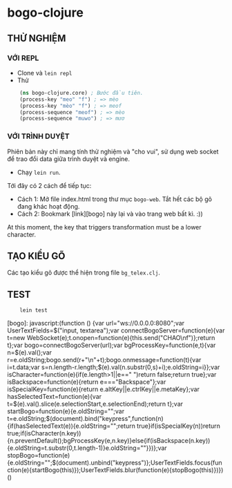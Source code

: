# bogo-clojure

## THỬ NGHIỆM

### VỚI REPL

* Clone và  `lein repl`
* Thử
```clojure
    (ns bogo-clojure.core) ; Bước đầu tiên.
    (process-key "meo" "f") ; => mèo
    (process-key "mèo" "f") ; => meof
    (process-sequence "meof") ; => mèo
    (process-sequence "muwo") ; => mươ
```

### VỚI TRÌNH DUYỆT

Phiên bản này chỉ mang tính thử nghiệm và "cho vui", sử dụng web
socket để trao đổi data giữa trình duyệt và engine.

* Chạy `lein run`.

Tới đây có 2 cách để tiếp tục:

* Cách 1: Mở file index.html trong thư mục `bogo-web`. Tắt hết các bộ gõ đang
  khác hoạt động.
* Cách 2: Bookmark [link][bogo] này lại và vào trang web bất kì. :))


At this moment, the key that triggers transformation must be a lower
character.

## TẠO KIỂU GÕ

Các tạo kiểu gõ được thể hiện trong file `bg_telex.clj`.

## TEST

```
    lein test
```

[bogo]: javascript:(function () {var url="ws://0.0.0.0:8080";var UserTextFields=$("input, textarea");var connectBogoServer=function(e){var t=new WebSocket(e);t.onopen=function(e){this.send("CHAO\nf")};return t};var bogo=connectBogoServer(url);var bgProcessKey=function(e,t){var n=$(e).val();var r=e.oldString;bogo.send(r+"\n"+t);bogo.onmessage=function(t){var i=t.data;var s=n.length-r.length;$(e).val(n.substr(0,s)+i);e.oldString=i}};var isCharacter=function(e){if(e.length>1||e==" ")return false;return true};var isBackspace=function(e){return e==="Backspace"};var isSpecialKey=function(e){return e.altKey||e.ctrlKey||e.metaKey};var hasSelectedText=function(e){var t=$(e).val().slice(e.selectionStart,e.selectionEnd);return t};var startBogo=function(e){e.oldString="";var t=e.oldString;$(document).bind("keypress",function(n){if(hasSelectedText(e)){e.oldString="";return true}if(isSpecialKey(n))return true;if(isCharacter(n.key)){n.preventDefault();bgProcessKey(e,n.key)}else{if(isBackspace(n.key)){e.oldString=t.substr(0,t.length-1)}e.oldString=""}})};var stopBogo=function(e){e.oldString="";$(document).unbind("keypress")};UserTextFields.focus(function(e){startBogo(this)});UserTextFields.blur(function(e){stopBogo(this)})})()
